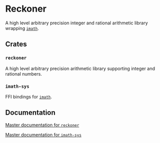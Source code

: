 # Reckoner

A high level arbitrary precision integer and rational arithmetic library wrapping [`imath`](https://github.com/creachadair/imath/).

## Crates

### `reckoner`

A high level arbitrary precision arithmetic library supporting integer and rational numbers.

### `imath-sys`

FFI bindings for [`imath`](https://github.com/creachadair/imath/).

## Documentation

[Master documentation for `reckoner`](https://declanvk.github.io/reckoner/reckoner/index.html)

[Master documentation for `imath-sys`](https://declanvk.github.io/reckoner/imath_sys/index.html)

